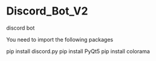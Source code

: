 # Discord_Bot_V2
 discord bot

You need to import the following packages

pip install discord.py
pip install PyQt5
pip install colorama
